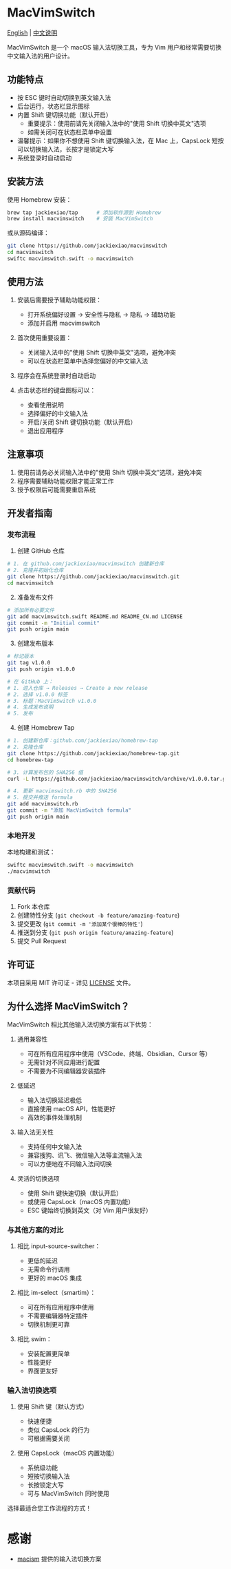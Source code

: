 # MacVimSwitch

[English](README.md) | [中文说明](README_CN.md)

MacVimSwitch 是一个 macOS 输入法切换工具，专为 Vim 用户和经常需要切换中文输入法的用户设计。

## 功能特点

- 按 ESC 键时自动切换到英文输入法
- 后台运行，状态栏显示图标
- 内置 Shift 键切换功能（默认开启）
  - 重要提示：使用前请先关闭输入法中的"使用 Shift 切换中英文"选项
  - 如需关闭可在状态栏菜单中设置
- 温馨提示：如果你不想使用 Shift 键切换输入法，在 Mac 上，CapsLock 短按可以切换输入法，长按才是锁定大写
- 系统登录时自动启动

## 安装方法

使用 Homebrew 安装：
```bash
brew tap jackiexiao/tap      # 添加软件源到 Homebrew
brew install macvimswitch    # 安装 MacVimSwitch
```

或从源码编译：
```bash
git clone https://github.com/jackiexiao/macvimswitch
cd macvimswitch
swiftc macvimswitch.swift -o macvimswitch
```

## 使用方法

1. 安装后需要授予辅助功能权限：
   - 打开系统偏好设置 → 安全性与隐私 → 隐私 → 辅助功能
   - 添加并启用 macvimswitch

2. 首次使用重要设置：
   - 关闭输入法中的"使用 Shift 切换中英文"选项，避免冲突
   - 可以在状态栏菜单中选择您偏好的中文输入法

3. 程序会在系统登录时自动启动
4. 点击状态栏的键盘图标可以：
   - 查看使用说明
   - 选择偏好的中文输入法
   - 开启/关闭 Shift 键切换功能（默认开启）
   - 退出应用程序

## 注意事项

1. 使用前请务必关闭输入法中的"使用 Shift 切换中英文"选项，避免冲突
2. 程序需要辅助功能权限才能正常工作
3. 授予权限后可能需要重启系统

## 开发者指南

### 发布流程

1. 创建 GitHub 仓库
```bash
# 1. 在 github.com/jackiexiao/macvimswitch 创建新仓库
# 2. 克隆并初始化仓库
git clone https://github.com/jackiexiao/macvimswitch.git
cd macvimswitch
```

2. 准备发布文件
```bash
# 添加所有必要文件
git add macvimswitch.swift README.md README_CN.md LICENSE
git commit -m "Initial commit"
git push origin main
```

3. 创建发布版本
```bash
# 标记版本
git tag v1.0.0
git push origin v1.0.0

# 在 GitHub 上：
# 1. 进入仓库 → Releases → Create a new release
# 2. 选择 v1.0.0 标签
# 3. 标题：MacVimSwitch v1.0.0
# 4. 生成发布说明
# 5. 发布
```

4. 创建 Homebrew Tap
```bash
# 1. 创建新仓库：github.com/jackiexiao/homebrew-tap
# 2. 克隆仓库
git clone https://github.com/jackiexiao/homebrew-tap.git
cd homebrew-tap

# 3. 计算发布包的 SHA256 值
curl -L https://github.com/jackiexiao/macvimswitch/archive/v1.0.0.tar.gz | shasum -a 256

# 4. 更新 macvimswitch.rb 中的 SHA256
# 5. 提交并推送 formula
git add macvimswitch.rb
git commit -m "添加 MacVimSwitch formula"
git push origin main
```

### 本地开发

本地构建和测试：
```bash
swiftc macvimswitch.swift -o macvimswitch
./macvimswitch
```

### 贡献代码

1. Fork 本仓库
2. 创建特性分支 (`git checkout -b feature/amazing-feature`)
3. 提交更改 (`git commit -m '添加某个很棒的特性'`)
4. 推送到分支 (`git push origin feature/amazing-feature`)
5. 提交 Pull Request

## 许可证

本项目采用 MIT 许可证 - 详见 [LICENSE](LICENSE) 文件。

## 为什么选择 MacVimSwitch？

MacVimSwitch 相比其他输入法切换方案有以下优势：

1. 通用兼容性
   - 可在所有应用程序中使用（VSCode、终端、Obsidian、Cursor 等）
   - 无需针对不同应用进行配置
   - 不需要为不同编辑器安装插件

2. 低延迟
   - 输入法切换延迟极低
   - 直接使用 macOS API，性能更好
   - 高效的事件处理机制

3. 输入法无关性
   - 支持任何中文输入法
   - 兼容搜狗、讯飞、微信输入法等主流输入法
   - 可以方便地在不同输入法间切换

4. 灵活的切换选项
   - 使用 Shift 键快速切换（默认开启）
   - 或使用 CapsLock（macOS 内置功能）
   - ESC 键始终切换到英文（对 Vim 用户很友好）

### 与其他方案的对比

1. 相比 input-source-switcher：
   - 更低的延迟
   - 无需命令行调用
   - 更好的 macOS 集成

2. 相比 im-select（smartim）：
   - 可在所有应用程序中使用
   - 不需要编辑器特定插件
   - 切换机制更可靠

3. 相比 swim：
   - 安装配置更简单
   - 性能更好
   - 界面更友好

### 输入法切换选项

1. 使用 Shift 键（默认方式）
   - 快速便捷
   - 类似 CapsLock 的行为
   - 可根据需要关闭

2. 使用 CapsLock（macOS 内置功能）
   - 系统级功能
   - 短按切换输入法
   - 长按锁定大写
   - 可与 MacVimSwitch 同时使用

选择最适合您工作流程的方式！

# 感谢

- [macism](https://github.com/laishulu/macism) 提供的输入法切换方案